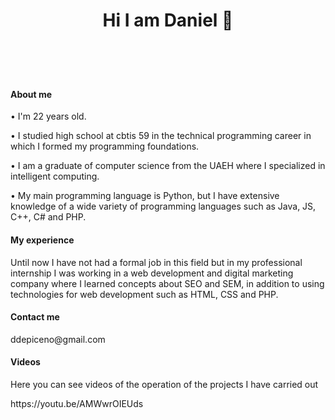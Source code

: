 <HEADER></CENTER><h1>Hi I am Daniel 👋</h1></CENTER></HEADER>
<DIV>
<br><h4>About me</h4>
<p>• I'm 22 years old.</p>
<p>• I studied high school at cbtis 59 in the technical programming career in which I formed my programming foundations. </p>
<p>• I am a graduate of computer science from the UAEH where I specialized in intelligent computing. </p>
<p>• My main programming language is Python, but I have extensive knowledge of a wide variety of programming languages ​​such as Java, JS, C++, C# and PHP. </p>
</DIV>
<DIV>
<h4>My experience</h4>
<p>Until now I have not had a formal job in this field but in my professional internship I was working in a web development and digital marketing company where I learned concepts about SEO and SEM, in addition to using technologies for web development such as HTML, CSS and PHP. </p>
</DIV>
<DIV>
<H4>Contact me</H4>
<p>ddepiceno@gmail.com</p>
</DIV>
<DIV>
  <H4>Videos</H4>
  <p>Here you can see videos of the operation of the projects I have carried out</p>
<a>https://youtu.be/AMWwrOIEUds</a>
</DIV>




